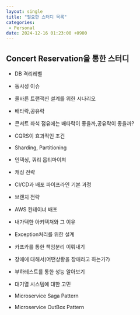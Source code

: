 ```yaml
---
layout: single
title: "필요한 스터디 목록"
categories: 
 - Personal
date: 2024-12-16 01:23:00 +0900
---
```


## Concert Reservation을 통한 스터디
- DB 격리레벨
- 동시성 이슈
- 올바른 트랜잭션 설계를 위한 시나리오
- 배타락,공유락
- 콘서트 좌석 점유에는 배타락이 좋을까,공유락이 좋을까?
- CQRS이 효과적인 조건
- Sharding, Partitioning
- 인덱싱, 쿼리 옵티마이져
- 캐싱 전략
- CI/CD과 배포 파이프라인 기본 과정
- 브랜치 전략
- AWS 컨테이너 배포
- 내가택한 아키텍쳐와 그 이유
- Exception처리를 위한 설계
- 카프카를 통한 책임분리 이뤄내기
- 장애에 대해서(어떤상황을 장애라고 하는가?)
- 부하테스트를 통한 성능 알아보기
- 대기열 시스템에 대한 고민

- Microservice Saga Pattern
- Microservice OutBox Pattern




